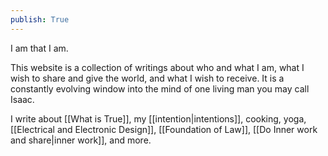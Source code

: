 ```yaml
---
publish: True
---
```


I am that I am. 

This website is a collection of writings about who and what I am, what I wish to share and give the world, and what I wish to receive. It is a constantly evolving window into the mind of one living man you may call Isaac.

I write about [[What is True]], my [[intention|intentions]], cooking, yoga, [[Electrical and Electronic Design]], [[Foundation of Law]], [[Do Inner work and share|inner work]], and more. 

